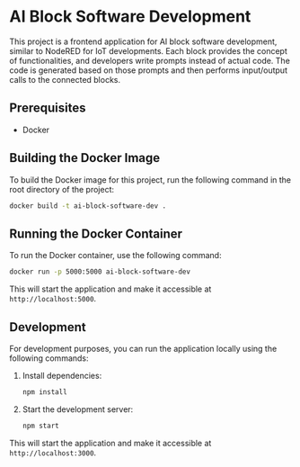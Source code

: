 # AI Block Software Development

This project is a frontend application for AI block software development, similar to NodeRED for IoT developments. Each block provides the concept of functionalities, and developers write prompts instead of actual code. The code is generated based on those prompts and then performs input/output calls to the connected blocks.

## Prerequisites

- Docker

## Building the Docker Image

To build the Docker image for this project, run the following command in the root directory of the project:

```sh
docker build -t ai-block-software-dev .
```

## Running the Docker Container

To run the Docker container, use the following command:

```sh
docker run -p 5000:5000 ai-block-software-dev
```

This will start the application and make it accessible at `http://localhost:5000`.

## Development

For development purposes, you can run the application locally using the following commands:

1. Install dependencies:

    ```sh
    npm install
    ```

2. Start the development server:

    ```sh
    npm start
    ```

This will start the application and make it accessible at `http://localhost:3000`.